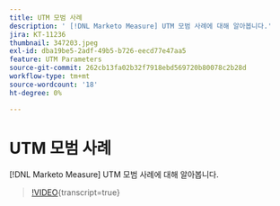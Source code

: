 ```yaml
---
title: UTM 모범 사례
description: ' [!DNL Marketo Measure] UTM 모범 사례에 대해 알아봅니다.'
jira: KT-11236
thumbnail: 347203.jpeg
exl-id: dba19be5-2adf-49b5-b726-eecd77e47aa5
feature: UTM Parameters
source-git-commit: 262cb13fa02b32f7918ebd569720b80078c2b28d
workflow-type: tm+mt
source-wordcount: '18'
ht-degree: 0%

---
```


# UTM 모범 사례

[!DNL Marketo Measure] UTM 모범 사례에 대해 알아봅니다.

>[!VIDEO](https://video.tv.adobe.com/v/347203/?learn=on){transcript=true}
